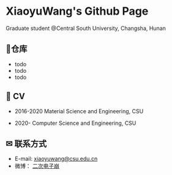 # XiaoyuWang's Github Page

Graduate student @Central South University, Changsha, Hunan


## 🍟仓库

- todo
- todo
- todo

## 💼 CV

- 2016-2020  Material Science and Engineering, CSU

- 2020-      Computer Science and Engineering, CSU




## ✉ 联系方式

- E-mail: [xiaoyuwang@csu.edu.cn](xiaoyuwang@csu.edu.cn)
- 微博： [二次电子崩](https://weibo.com/u/6463121798)



